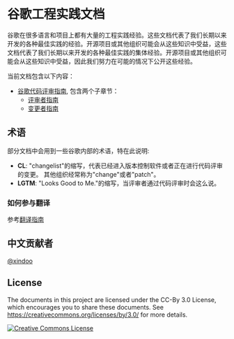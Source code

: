 # 谷歌工程实践文档

谷歌在很多语言和项目上都有大量的工程实践经验。这些文档代表了我们长期以来开发的各种最佳实践的经验。开源项目或其他组织可能会从这些知识中受益，这些文档代表了我们长期以来开发的各种最佳实践的集体经验。开源项目或其他组织可能会从这些知识中受益，因此我们努力在可能的情况下公开这些经验。

当前文档包含以下内容：

*   [谷歌代码评审指南](review/index.md), 包含两个子章节：
    *   [评审者指南](review/reviewer/index.md)
    *   [变更者指南](review/developer/index.md)

## 术语

部分文档中会用到一些谷歌内部的术语，特在此说明:

*   **CL**: "changelist"的缩写，代表已经进入版本控制软件或者正在进行代码评审的变更。
    其他组织经常称为"change"或者"patch"。
*   **LGTM**: "Looks Good to Me."的缩写，当评审者通过代码评审时会这么说。     
     
### 如何参与翻译
参考[翻译指南](CONTRIBUTEGUIDE.md)

## 中文贡献者
[@xindoo](https://github.com/xindoo)  


## License

The documents in this project are licensed under the CC-By 3.0 License, which
encourages you to share these documents. See
https://creativecommons.org/licenses/by/3.0/ for more details.

<a rel="license" href="https://creativecommons.org/licenses/by/3.0/"><img alt="Creative Commons License" style="border-width:0" src="https://i.creativecommons.org/l/by/3.0/88x31.png" /></a>
